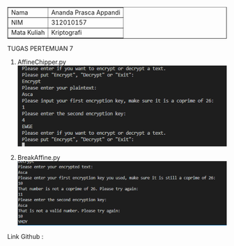 <!DOCTYPE html
<html lang="en">
<head>
</head>
<body>
    <table border="1">
        <tr>
            <td>Nama</td>
            <td>Ananda Prasca Appandi</td>
        </tr>
        <tr>
            <td>NIM</td>
            <td>312010157</td>
        </tr>
        <tr>
            <td>Mata Kuliah </td>
            <td>Kriptografi</td>
    </table>
</body>
</html>

TUGAS PERTEMUAN 7

1. AffineChipper.py
![img](ss/ss1.png)

2. BreakAffine.py
![img](ss/ss2.png)

Link Github : 
